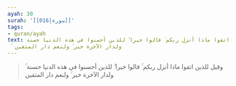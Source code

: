 ```yaml
---
ayah: 30
surah: '[[016|سورة]]'
tags:
- quran/ayah
text: وقيل للذين اتقوا ماذا أنزل ربكم ۚ قالوا خيرا ۗ للذين أحسنوا في هذه الدنيا حسنة
  ۚ ولدار الآخرة خير ۚ ولنعم دار المتقين
---
```

> وقيل للذين اتقوا ماذا أنزل ربكم ۚ قالوا خيرا ۗ للذين أحسنوا في هذه الدنيا حسنة ۚ ولدار الآخرة خير ۚ ولنعم دار المتقين
